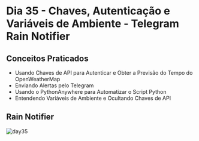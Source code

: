 # Dia 35 - Chaves, Autenticação e Variáveis ​​de Ambiente - Telegram Rain Notifier
## Conceitos Praticados
- Usando Chaves de API para Autenticar e Obter a Previsão do Tempo do OpenWeatherMap
- Enviando Alertas pelo Telegram
- Usando o PythonAnywhere para Automatizar o Script Python
- Entendendo Variáveis ​​de Ambiente e Ocultando Chaves de API
## Rain Notifier
![day35](https://user-images.githubusercontent.com/98851253/156403076-6a69f1a7-12dd-47e4-b374-1269edb9e2c8.gif)
